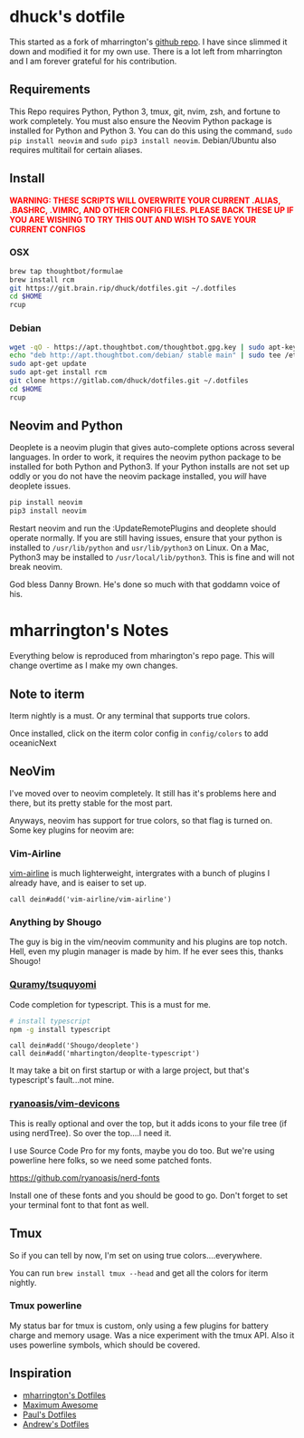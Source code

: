 # dhuck's dotfile

This started as a fork of mharrington's [github repo](https://github.com/mhartington/dotfiles). I have since slimmed it down and modified it for my own use. There is a lot left from mharrington and I am forever grateful for his contribution.

## Requirements

This Repo requires Python, Python 3, tmux, git, nvim, zsh, and fortune to work completely. You must also ensure the Neovim Python package is installed for Python and Python 3. You can do this using the command, `sudo pip install neovim` and `sudo pip3 install neovim`. Debian/Ubuntu also requires multitail for certain aliases.

## Install

<span style='color:red'>__WARNING: THESE SCRIPTS WILL OVERWRITE YOUR CURRENT .ALIAS, .BASHRC, .VIMRC, AND OTHER CONFIG  FILES. PLEASE BACK THESE UP IF YOU ARE WISHING TO TRY THIS OUT AND WISH TO SAVE YOUR CURRENT CONFIGS__</span>

### OSX

```sh
brew tap thoughtbot/formulae
brew install rcm
git https://git.brain.rip/dhuck/dotfiles.git ~/.dotfiles
cd $HOME
rcup
```

### Debian

```sh
wget -qO - https://apt.thoughtbot.com/thoughtbot.gpg.key | sudo apt-key add -
echo "deb http://apt.thoughtbot.com/debian/ stable main" | sudo tee /etc/apt/sources.list.d/thoughtbot.list
sudo apt-get update
sudo apt-get install rcm
git clone https://gitlab.com/dhuck/dotfiles.git ~/.dotfiles
cd $HOME
rcup
```

## Neovim and Python

Deoplete is a neovim plugin that gives auto-complete options across several languages. In order to work, it requires the neovim python package to be installed for both Python and Python3. If your Python installs are not set up oddly or you do not have the neovim package installed, you _will_ have deoplete issues.

```sh
pip install neovim
pip3 install neovim
```

Restart neovim and run the :UpdateRemotePlugins and deoplete should operate normally. If you are still having issues, ensure that your python is installed to `/usr/lib/python` and `usr/lib/python3` on Linux. On a Mac, Python3 may be installed to `/usr/local/lib/python3`. This is fine and will not break neovim.

God bless Danny Brown. He's done so much with that goddamn voice of his.

# mharrington's Notes

Everything below is reproduced from mharington's repo page. This will change overtime as I make my own changes.

## Note to iterm
Iterm nightly is a must.
Or any terminal that supports true colors.

Once installed, click on the iterm color config in `config/colors` to add oceanicNext

## NeoVim

I've moved over to neovim completely. It still has it's problems here and there, but its pretty stable for the most part.

Anyways, neovim has support for true colors, so that flag is turned on.
Some key plugins for neovim are:


### Vim-Airline
[vim-airline](https://github.com/vim-airline/vim-airline) is much lighterweight, intergrates with a bunch of plugins I
already have, and is eaiser to set up.

```
call dein#add('vim-airline/vim-airline')
```

### Anything by Shougo
The guy is big in the vim/neovim community and his plugins are top notch.
Hell, even my plugin manager is made by him. If he ever sees this, thanks Shougo!

### [Quramy/tsuquyomi](https://github.com/Quramy/tsuquyomi)
Code completion for typescript. This is a must for me.

```bash
# install typescript
npm -g install typescript
```


```viml
call dein#add('Shougo/deoplete')
call dein#add('mhartington/deoplte-typescript')
```

It may take a bit on first startup or with a large project, but that's typescript's fault...not mine.

### [ryanoasis/vim-devicons](https://github.com/ryanoasis/vim-devicons)

This is really optional and over the top, but it adds icons to your file tree (if using nerdTree). So over the top....I need it.

I use Source Code Pro for my fonts, maybe you do too. But we're using powerline here folks, so we need some patched fonts.

https://github.com/ryanoasis/nerd-fonts

Install one of these fonts and you should be good to go. Don't forget to set your terminal font to that font as well.

## Tmux

So if you can tell by now, I'm set on using true colors....everywhere.

You can run `brew install tmux --head` and get all the colors for iterm nightly.

### Tmux powerline
My status bar for tmux is custom, only using a few plugins for battery charge and memory usage. Was a nice experiment with the tmux API. Also it uses powerline symbols, which should be covered.

## Inspiration
- [mharrington's Dotfiles](https://github.com/mhartington/dotfiles)
- [Maximum Awesome](https://github.com/square/maximum-awesome)
- [Paul's Dotfiles](https://github.com/paulirish/dotfiles)
- [Andrew's Dotfiles](https://github.com/ajoslin/dot)
